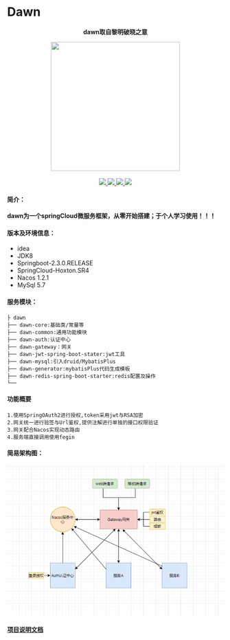 # Dawn

<p align="center">
	<strong>dawn取自黎明破晓之意</strong>
</p>
<p align="center">
	<a href="http://www.54year.com"><img src="https://www.54year.com/assets/images/logo.png" height="300px" width="300px"></a>
</p>
<p align="center">
    <a href="https://www.oracle.com/technetwork/java/javase/downloads/index.html" rel="nofollow">
        <img src="https://img.shields.io/badge/JDK-1.8-blue" style="max-width:100%;">
    </a>
    <a href="https://spring.io/projects/spring-boot" rel="nofollow">
        <img src="https://img.shields.io/badge/SpringBoot-2.3.0.RELEASE-green" style="max-width:100%;">
    </a>
    <a href="https://spring.io/projects/spring-cloud" rel="nofollow">
        <img src="https://img.shields.io/badge/SpringCloud-Hoxton.SR4-green" style="max-width:100%;">
    </a>
    <a href="https://nacos.io/zh-cn/" rel="nofollow">
        <img src="https://img.shields.io/badge/nacos-1.2.1-blue" style="max-width:100%;">
    </a>
</p>



#### 简介：
**dawn为一个springCloud微服务框架，从零开始搭建；于个人学习使用！！！**


#### 版本及环境信息：
- idea 
- JDK8 
- Springboot-2.3.0.RELEASE 
- SpringCloud-Hoxton.SR4
- Nacos 1.2.1
- MySql 5.7

#### 服务模块：
```
├ dawn
├── dawn-core:基础类/常量等
├── dawn-common:通用功能模块
├── dawn-auth:认证中心
├── dawn-gateway：网关
├── dawn-jwt-spring-boot-stater:jwt工具
├── dawn-mysql:引入druid/MybatisPlus
├── dawn-generator:mybatisPlus代码生成模板
├── dawn-redis-spring-boot-starter:redis配置及操作
└──
```
#### 功能概要
```
1.使用SpringOAuth2进行授权,token采用jwt与RSA加密
2.网关统一进行验签与Url鉴权,提供注解进行单独的接口权限验证
3.网关配合Nacos实现动态路由
4.服务端直接调用使用fegin
```
#### 简易架构图：
![](https://github.com/suucx/dawn/blob/master/script/1.png)


#### [项目说明文档](https://github.com/suucx/dawn/blob/master/script/doc/dawn-doc.md)






